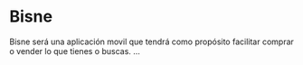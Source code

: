 # Bisne
Bisne será una aplicación movil que tendrá como propósito facilitar comprar o vender lo que tienes o buscas.
...
